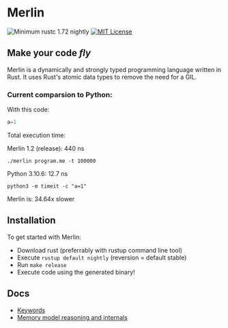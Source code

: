 # Merlin

![Minimum rustc 1.72 nightly](https://img.shields.io/badge/rustc-1.72%20nightly-brightgreen)
[![MIT License](https://img.shields.io/badge/License-MIT-informational)](LICENSE)

<h2><strong>Make your code <i>fly</i></strong></h2>

Merlin is a dynamically and strongly typed programming language written in Rust. It uses Rust's atomic data types to remove the need for a GIL.

### Current comparsion to Python:

With this code:
```Python
a=1
```
Total execution time:

Merlin 1.2 (release): 440 ns

`./merlin program.me -t 100000`

Python 3.10.6: 12.7 ns 

`python3 -m timeit -c "a=1"`

Merlin is: 34.64x slower

## Installation
To get started with Merlin:
- Download rust (preferrably with rustup command line tool)
- Execute `rustup default nightly` (reversion = default stable)
- Run `make release`
- Execute code using the generated binary!

## Docs
- [Keywords](docs/keywords.md)
- [Memory model reasoning and internals](docs/memory_model.md)
